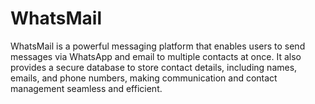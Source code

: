# WhatsMail
WhatsMail is a powerful messaging platform that enables users to send messages via WhatsApp and email to multiple contacts at once. It also provides a secure database to store contact details, including names, emails, and phone numbers, making communication and contact management seamless and efficient.

